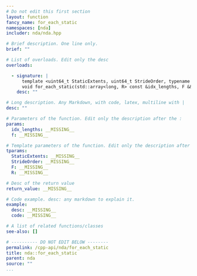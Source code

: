 ```yaml
---
# Do not edit this first section
layout: function
fancy_name: for_each_static
namespaces: [nda]
includer: nda/nda.hpp

# Brief description. One line only.
brief: ""

# List of overloads. Edit only the desc
overloads:

  - signature: |
      template <uint64_t StaticExtents, uint64_t StrideOrder, typename F, auto R>
      void for_each_static(std::array<long, R> const &idx_lengths, F &&f)
    desc: ""

# Long description. Any Markdown, with code, latex, multiline with |
desc: ""

# Parameters of the function. Edit only the description after the :
params:
  idx_lengths: __MISSING__
  f: __MISSING__

# Template parameters of the function. Edit only the description after the :
tparams:
  StaticExtents: __MISSING__
  StrideOrder: __MISSING__
  F: __MISSING__
  R: __MISSING__

# Desc of the return value
return_value: __MISSING__

# Code example. desc: any markdown to explain it.
example:
  desc: __MISSING__
  code: __MISSING__

# A list of related functions/classes
see-also: []

# ---------- DO NOT EDIT BELOW --------
permalink: /cpp-api/nda/for_each_static
title: nda::for_each_static
parent: nda
source: ""
...
```


